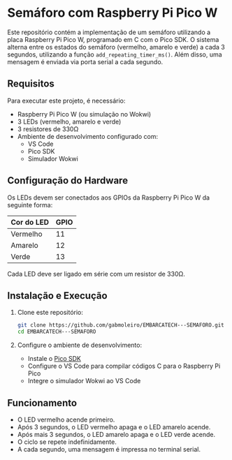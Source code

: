# Semáforo com Raspberry Pi Pico W

Este repositório contém a implementação de um semáforo utilizando a placa Raspberry Pi Pico W, programado em C com o Pico SDK. O sistema alterna entre os estados do semáforo (vermelho, amarelo e verde) a cada 3 segundos, utilizando a função `add_repeating_timer_ms()`. Além disso, uma mensagem é enviada via porta serial a cada segundo.

## Requisitos

Para executar este projeto, é necessário:
- Raspberry Pi Pico W (ou simulação no Wokwi)
- 3 LEDs (vermelho, amarelo e verde)
- 3 resistores de 330Ω
- Ambiente de desenvolvimento configurado com:
  - VS Code
  - Pico SDK
  - Simulador Wokwi

## Configuração do Hardware

Os LEDs devem ser conectados aos GPIOs da Raspberry Pi Pico W da seguinte forma:

| Cor do LED  | GPIO |
|-------------|------|
| Vermelho    | 11   |
| Amarelo     | 12   |
| Verde       | 13   |

Cada LED deve ser ligado em série com um resistor de 330Ω.

## Instalação e Execução

1. Clone este repositório:
   ```sh
   git clone https://github.com/gabmoleiro/EMBARCATECH---SEMAFORO.git
   cd EMBARCATECH---SEMAFORO
   ```

2. Configure o ambiente de desenvolvimento:
   - Instale o [Pico SDK](https://github.com/gabmoleiro/EMBARCATECH---SEMAFORO.git)
   - Configure o VS Code para compilar códigos C para o Raspberry Pi Pico
   - Integre o simulador Wokwi ao VS Code

## Funcionamento

- O LED vermelho acende primeiro.
- Após 3 segundos, o LED vermelho apaga e o LED amarelo acende.
- Após mais 3 segundos, o LED amarelo apaga e o LED verde acende.
- O ciclo se repete indefinidamente.
- A cada segundo, uma mensagem é impressa no terminal serial.

